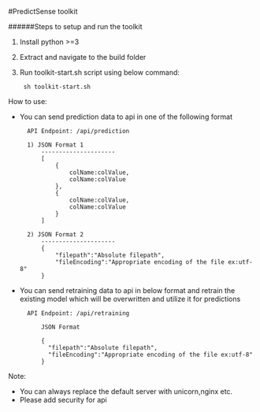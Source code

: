 #PredictSense toolkit

######Steps to setup and run the toolkit

1) Install python >=3
2) Extract and navigate to the build folder
3) Run toolkit-start.sh script using below command:

        sh toolkit-start.sh
 
How to use:
    
- You can send prediction data to api in one of the following format

        API Endpoint: /api/prediction

        1) JSON Format 1
            ---------------------
            [
                {
                    colName:colValue,
                    colName:colValue
                },
                {
                    colName:colValue,
                    colName:colValue
                }
            ]
    
        2) JSON Format 2
            ---------------------
            {
                "filepath":"Absolute filepath",
                "fileEncoding":"Appropriate encoding of the file ex:utf-8"
            }

- You can send retraining data to api in below format and retrain the 
existing model which will be overwritten and utilize it for predictions

  
        API Endpoint: /api/retraining
  
  	        JSON Format
      		
            {
              "filepath":"Absolute filepath",
              "fileEncoding":"Appropriate encoding of the file ex:utf-8"
            }


Note:
* You can always replace the default server with unicorn,nginx etc.
* Please add security for api
